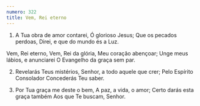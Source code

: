 ```yaml
---
numero: 322
title: Vem, Rei eterno
---
```

1. A Tua obra de amor contarei,
Ó glorioso Jesus;
Que os pecados perdoas,
Direi, e que do mundo és a Luz.

Vem, Rei eterno,
Vem, Rei da glória,
Meu coração abençoar;
Unge meus lábios, e anunciarei
O Evangelho da graça sem par.

2. Revelarás Teus mistérios,
Senhor, a todo aquele que crer;
Pelo Espírito Consolador
Concederás Teu saber.

3. Por Tua graça me deste o bem,
A paz, a vida, o amor;
Certo darás esta graça também
Aos que Te buscam, Senhor.
